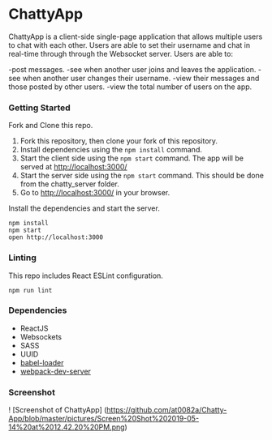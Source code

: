 ChattyApp 
=====================

ChattyApp is a client-side single-page application that allows multiple users to chat with each other. Users are able to set their username and chat in real-time through through the Websocket server. Users are able to:
  
  -post messages.
  -see when another user joins and leaves the application.
  -see when another user changes their username.
  -view their messages and those posted by other users.
  -view the total number of users on the app.

### Getting Started

Fork and Clone this repo.

1. Fork this repository, then clone your fork of this repository.
2. Install dependencies using the `npm install` command.
3. Start the client side using the `npm start` command. The app will be served at <http://localhost:3000/>
4. Start the server side using the `npm start` command. This should be done from the chatty_server folder. 
5. Go to <http://localhost:3000/> in your browser.

Install the dependencies and start the server.

```
npm install
npm start
open http://localhost:3000
```

### Linting

This repo includes React ESLint configuration.

```
npm run lint
```

### Dependencies

* ReactJS
* Websockets
* SASS
* UUID
* [babel-loader](https://github.com/babel/babel-loader)
* [webpack-dev-server](https://github.com/webpack/webpack-dev-server)

### Screenshot 
! [Screenshot of ChattyApp] (https://github.com/at0082a/Chatty-App/blob/master/pictures/Screen%20Shot%202019-05-14%20at%2012.42.20%20PM.png)
